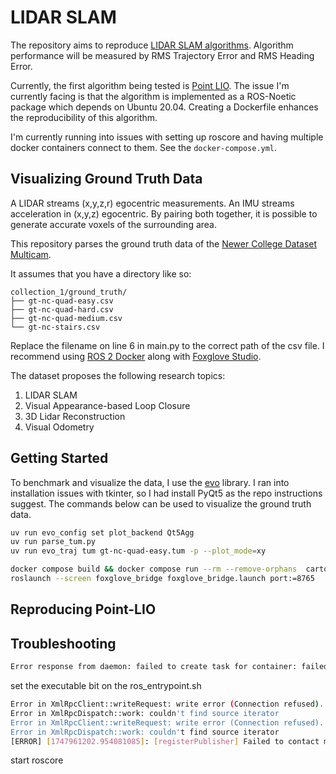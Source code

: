 # LIDAR SLAM
The repository aims to reproduce [LIDAR SLAM algorithms](https://arxiv.org/pdf/2311.00276). Algorithm performance will be measured by RMS Trajectory Error and RMS Heading Error.

Currently, the first algorithm being tested is [Point LIO](https://github.com/hku-mars/Point-LIO). The issue I'm currently facing is that the algorithm is implemented as a ROS-Noetic package which depends on Ubuntu 20.04. Creating a Dockerfile enhances the reproducibility of this algorithm.

I'm currently running into issues with setting up roscore and having multiple docker containers connect to them. See the `docker-compose.yml`. 

## Visualizing Ground Truth Data
A LIDAR streams (x,y,z,r) egocentric measurements. An IMU streams acceleration in (x,y,z) egocentric. By pairing both together, it is possible to generate accurate voxels of the surrounding area.

This repository parses the ground truth data of the [Newer College Dataset Multicam](https://ori-drs.github.io/newer-college-dataset/multi-cam/).

It assumes that you have a directory like so:

```
collection_1/ground_truth/
├── gt-nc-quad-easy.csv
├── gt-nc-quad-hard.csv
├── gt-nc-quad-medium.csv
└── gt-nc-stairs.csv
```

Replace the filename on line 6 in main.py to the correct path of the csv file. I recommend using [ROS 2 Docker](https://foxglove.dev/blog/installing-ros2-on-macos-with-docker)
along with [Foxglove Studio](https://app.foxglove.dev/).

The dataset proposes the following research topics:
1. LIDAR SLAM
2. Visual Appearance-based Loop Closure
3. 3D Lidar Reconstruction
4. Visual Odometry

## Getting Started

To benchmark and visualize the data, I use the [evo](https://github.com/MichaelGrupp/evo) library. I ran into installation issues with tkinter, so I had install PyQt5 as the repo instructions suggest. The commands below can be used to visualize the ground truth data.

```bash
uv run evo_config set plot_backend Qt5Agg
uv run parse_tum.py
uv run evo_traj tum gt-nc-quad-easy.tum -p --plot_mode=xy
```
```bash
docker compose build && docker compose run --rm --remove-orphans  cartographer-ros
roslaunch --screen foxglove_bridge foxglove_bridge.launch port:=8765
```

## Reproducing Point-LIO



## Troubleshooting

 ```bash
Error response from daemon: failed to create task for container: failed to create shim task: OCI runtime create failed: runc create failed: unable to start container process: exec: "/ros_entrypoint.sh": permission denied: unknown
```
set the executable bit on the ros_entrypoint.sh

```bash
Error in XmlRpcClient::writeRequest: write error (Connection refused).
Error in XmlRpcDispatch::work: couldn't find source iterator
Error in XmlRpcClient::writeRequest: write error (Connection refused).
Error in XmlRpcDispatch::work: couldn't find source iterator
[ERROR] [1747961202.954081085]: [registerPublisher] Failed to contact master at [localhost:11311].  Retrying...
```
start roscore